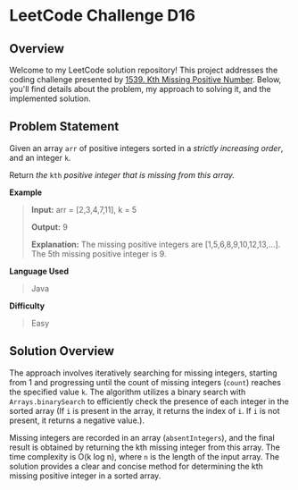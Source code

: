 
# LeetCode Challenge D16

## Overview

Welcome to my LeetCode solution repository! This project addresses the coding challenge presented by [1539.  Kth Missing Positive Number](https://leetcode.com/problems/kth-missing-positive-number/). Below, you'll find details about the problem, my approach to solving it, and the implemented solution.

## Problem Statement

Given an array  `arr`  of positive integers sorted in a  *strictly increasing order*, and an integer  `k`.

Return  _the_  `kth`  _*positive*  integer that is  *missing*  from this array._


**Example**

>**Input:** arr = [2,3,4,7,11], k = 5
>
>**Output:** 9
>
>**Explanation:** The missing positive integers are [1,5,6,8,9,10,12,13,...]. The 5th missing positive integer is 9.

**Language Used**
> Java

**Difficulty**
> Easy

## Solution Overview

The approach involves iteratively searching for missing integers, starting from 1 and progressing until the count of missing integers (`count`) reaches the specified value `k`. The algorithm utilizes a binary search with `Arrays.binarySearch` to efficiently check the presence of each integer in the sorted array (If `i` is present in the array, it returns the index of `i`. If `i` is not present, it returns a negative value.). 

Missing integers are recorded in an array (`absentIntegers`), and the final result is obtained by returning the kth missing integer from this array. The time complexity is O(k log n), where `n` is the length of the input array. The solution provides a clear and concise method for determining the kth missing positive integer in a sorted array.
